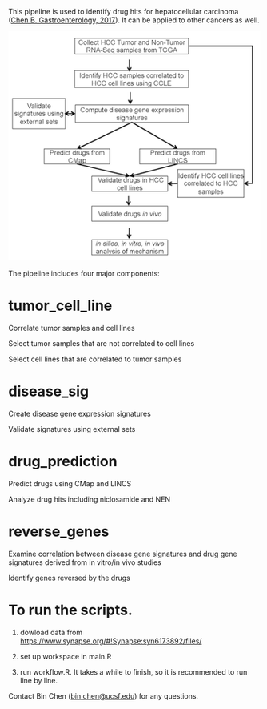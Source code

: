 This pipeline is used to identify drug hits for hepatocellular carcinoma ([Chen B. Gastroenterology, 2017](http://www.gastrojournal.org/article/S0016-5085(17)30264-0/abstract)). It can be applied to other cancers as well. 


![alt text](https://github.com/Bin-Chen-Lab/HCC_NEN/blob/master/workflow_general.png "work flow")


The pipeline includes four major components:

# tumor_cell_line
Correlate tumor samples and cell lines

Select tumor samples that are not correlated to cell lines

Select cell lines that are correlated to tumor samples

# disease_sig
Create disease gene expression signatures

Validate signatures using external sets

# drug_prediction
Predict drugs using CMap and LINCS

Analyze drug hits including niclosamide and NEN

# reverse_genes
Examine correlation between disease gene signatures and drug gene signatures derived from in vitro/in vivo studies

Identify genes reversed by the drugs

# To run the scripts.
1) dowload data from https://www.synapse.org/#!Synapse:syn6173892/files/

2) set up workspace in main.R

3) run workflow.R. It takes a while to finish, so it is recommended to run line by line.

Contact Bin Chen (bin.chen@ucsf.edu) for any questions.